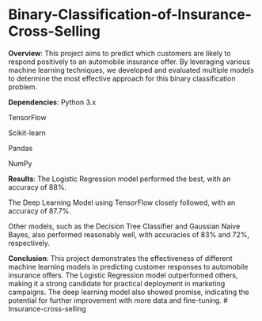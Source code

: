 # Binary-Classification-of-Insurance-Cross-Selling
**Overview**:
This project aims to predict which customers are likely to respond positively to an automobile insurance offer. By leveraging various machine learning techniques, we developed and evaluated multiple models to determine the most effective approach for this binary classification problem.


**Dependencies**:
Python 3.x

TensorFlow

Scikit-learn

Pandas

NumPy


**Results**:
The Logistic Regression model performed the best, with an accuracy of 88%.

The Deep Learning Model using TensorFlow closely followed, with an accuracy of 87.7%.

Other models, such as the Decision Tree Classifier and Gaussian Naive Bayes, also performed reasonably well, with accuracies of 83% and 72%, respectively.


**Conclusion**:
This project demonstrates the effectiveness of different machine learning models in predicting customer responses to automobile insurance offers. The Logistic Regression model outperformed others, making it a strong candidate for practical deployment in marketing campaigns. The deep learning model also showed promise, indicating the potential for further improvement with more data and fine-tuning.
#   I n s u r a n c e - c r o s s - s e l l i n g  
 